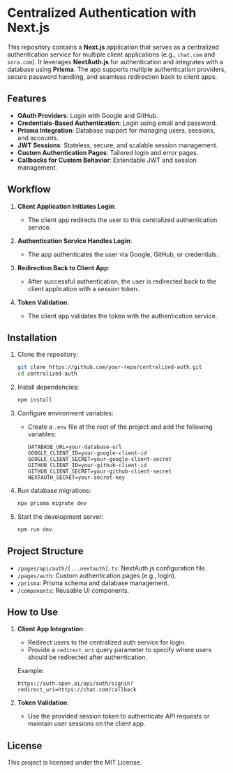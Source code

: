 # Centralized Authentication with Next.js

This repository contains a **Next.js** application that serves as a centralized authentication service for multiple client applications (e.g., `chat.com` and `sora.com`). It leverages **NextAuth.js** for authentication and integrates with a database using **Prisma**. The app supports multiple authentication providers, secure password handling, and seamless redirection back to client apps.

## Features

- **OAuth Providers**: Login with Google and GitHub.
- **Credentials-Based Authentication**: Login using email and password.
- **Prisma Integration**: Database support for managing users, sessions, and accounts.
- **JWT Sessions**: Stateless, secure, and scalable session management.
- **Custom Authentication Pages**: Tailored login and error pages.
- **Callbacks for Custom Behavior**: Extendable JWT and session management.

## Workflow

1. **Client Application Initiates Login**:
   - The client app redirects the user to this centralized authentication service.

2. **Authentication Service Handles Login**:
   - The app authenticates the user via Google, GitHub, or credentials.

3. **Redirection Back to Client App**:
   - After successful authentication, the user is redirected back to the client application with a session token.

4. **Token Validation**:
   - The client app validates the token with the authentication service.

## Installation

1. Clone the repository:
   ```bash
   git clone https://github.com/your-repo/centralized-auth.git
   cd centralized-auth
   ```

2. Install dependencies:
   ```bash
   npm install
   ```

3. Configure environment variables:
   - Create a `.env` file at the root of the project and add the following variables:
     ```env
     DATABASE_URL=your-database-url
     GOOGLE_CLIENT_ID=your-google-client-id
     GOOGLE_CLIENT_SECRET=your-google-client-secret
     GITHUB_CLIENT_ID=your-github-client-id
     GITHUB_CLIENT_SECRET=your-github-client-secret
     NEXTAUTH_SECRET=your-secret-key
     ```

4. Run database migrations:
   ```bash
   npx prisma migrate dev
   ```

5. Start the development server:
   ```bash
   npm run dev
   ```

## Project Structure

- `/pages/api/auth/[...nextauth].ts`: NextAuth.js configuration file.
- `/pages/auth`: Custom authentication pages (e.g., login).
- `/prisma`: Prisma schema and database management.
- `/components`: Reusable UI components.

## How to Use

1. **Client App Integration**:
   - Redirect users to the centralized auth service for login.
   - Provide a `redirect_uri` query parameter to specify where users should be redirected after authentication.

   Example:
   ```
   https://auth.open.ai/api/auth/signin?redirect_uri=https://chat.com/callback
   ```

2. **Token Validation**:
   - Use the provided session token to authenticate API requests or maintain user sessions on the client app.

## License

This project is licensed under the MIT License.
